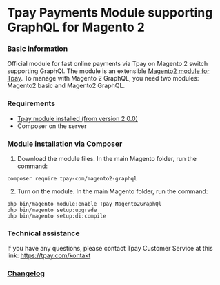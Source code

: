 # Tpay Payments Module supporting GraphQL for Magento 2

### Basic information

Official module for fast online payments via Tpay on Magento 2 switch supporting GraphQl.
The module is an extensible [Magento2 module for Tpay](https://github.com/tpay-com/tpay-magento2-basic). To manage with Magento 2 GraphQL, you
need two modules: Magento2 basic and Magento2 GraphQL.

### Requirements

- [Tpay module installed (from version 2.0.0)](https://github.com/tpay-com/tpay-magento2-basic)
- Composer on the server

### Module installation via Composer

1. Download the module files. In the main Magento folder, run the command:

```
composer require tpay-com/magento2-graphql
```

2. Turn on the module. In the main Magento folder, run the command:

```
php bin/magento module:enable Tpay_Magento2GraphQl
php bin/magento setup:upgrade
php bin/magento setup:di:compile
```

### Technical assistance

If you have any questions, please contact Tpay Customer Service at this link: https://tpay.com/kontakt

### [Changelog](https://github.com/tpay-com/tpay-magento2-graphql/releases)
